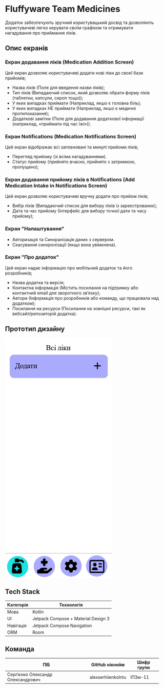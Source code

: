 # Fluffyware Team Medicines

Додаток забезпечують зручний користувацький досвід та дозволяють користувачеві легко керувати своїм графіком та отримувати нагадування про приймання ліків.

## Опис екранів

### Екран додавання ліків (Medication Addition Screen)
Цей екран дозволяє користувачеві додати нові ліки до своєї бази прийомів;
- Назва ліків (Поле для введення назви ліків);
- Тип ліків (Випадаючий список, який дозволяє обрати форму ліків (таблетки, капсули, сироп тощо));
- У яких випадках приймати (Наприклад, якшо є головна біль);
- У яких випадках НЕ приймати (Наприклад, якшо є медичні протипоказання);
- Додаткові замітки (Поле для додавання додаткової інформації (наприклад, «приймати під час їжі»)).

### Екран Notifications (Medication Notifications Screen)
Цей екран відображає всі заплановані та минулі прийоми ліків;
- Перегляд прийому (зі всіма нагадуваннями).
- Статус прийому (прийнято вчасно, прийнято з затримкою, пропущено);

### Екран додавання прийому ліків в Notifications (Add Medication Intake in Notifications Screen)
Цей екран дозволяє користувачеві вручну додати про прийом ліків;
- Вибір ліків (Випадаючий список для вибору ліків із зареєстрованих);
- Дата та час прийому (Інтерфейс для вибору точної дати та часу прийому);

### Екран "Налаштування"
- Авторизація та Синхранізація даних з сервером.
- Скасування синхронізації (якщо вона увімкнена).

### Екран "Про додаток"
Цей екран надає інформацію про мобільний додаток та його розробників;
- Назва додатка та версія;
- Контактна інформація (Містить посилання на підтримку або контактний email для зворотного зв’язку);
- Автори (Інформація про розробників або команду, що працювала над додатком);
- Посилання на ресурси (Посилання на зовнішні ресурси, такі як вебсайт/репозиторій додатка).

## Прототип дизайну

![Прототип дизайну](https://raw.githubusercontent.com/alexserhiienkolntu/2024_IPZm11_FluffywareTeamMedicines/refs/heads/main/images/DesignPrototype.PNG)

## Tech Stack

| Категорія                         | Технологія                          |
| --------------------------------- | ----------------------------------- |
| Мова                              | Kotlin                              |
| UI                                | Jetpack Compose + Material Design 3 |
| Навігація                         | Jetpack Compose Navigation          |
| ORM                               | Room                                |


## Команда

| ПІБ                               | GitHub нікнейм     | Шифр групи    |
| --------------------------------- | ------------------ | ------------- |
| Сергієнко Олександр Олександрович | alexserhiienkolntu | ІПЗм-11       |
